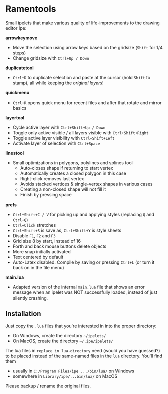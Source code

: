 # Ramentools
Small ipelets that make various quality of life-improvements to the drawing editor Ipe:

**arrowkeymove**
- Move the selection using arrow keys based on the gridsize (`Shift` for 1/4 steps)
- Change gridsize with `Ctrl+Up / Down`

**duplicatetool**
- `Ctrl+D` to duplicate selection and paste at the cursor (hold `Shift` to stamp), all while keeping the *original layers*!

**quickmenu**
- `Ctrl+R` opens quick menu for recent files and after that rotate and mirror basics

**layertool**
- Cycle active layer with `Ctrl+Shift+Up / Down`
- Toggle only active visible / all layers visible with `Ctrl+Shift+Right`
- Toggle active layer visibility with `Ctrl+Shift+Left`
- Activate layer of selection with `Ctrl+Space`

**linestool**
- Small optimizations in polygons, polylines and splines tool
  - Auto-closes shape if returning to start vertex
  - Automatically creates a closed polygon in this case
  - Right-click removes last vertex
  - Avoids stacked vertices & single-vertex shapes in various cases
  - Creating a non-closed shape will not fill it
  - Finish by pressing space

**prefs**
- `Ctrl+Shift+C / V` for picking up and applying styles (replacing `Q` and `Ctrl+Q`)
- `Ctrl+Click` stretches
- `Ctrl+Shift+S` is save as, `Ctrl+Shift+Y` is style sheets
- Disable `F1`, `F2` and `F3`
- Grid size 8 by start, instead of 16
- Forth and back mouse buttons delete objects
- More snap initially activated
- Text centered by default
- Auto-Latex disabled. Compile by saving or pressing `Ctrl+L` (or turn it back on in the file menu)

**main.lua**
- Adapted version of the internal `main.lua` file that shows an error message when an ipelet was NOT successfully loaded, instead of just silently crashing. 

## Installation
Just copy the `.lua` files that you're interested in into the proper directory: 

- On Windows, create the directory `~/ipelets/`
- On MacOS, create the directory `~/.ipe/ipelets/`

The lua files in `replace in lua-directory` need (would you have guessed?) to be placed instead of the same-named files in the `lua` directory. 
You'll find them 

- usually in `C:/Program Files/ipe .../bin/lua/` on Windows
- somewhere in `Library/ipe/...bin/lua/` on MacOS

Please backup / rename the original files. 